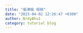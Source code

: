 ```yaml
---
title: "張津瑜 视频"
date: "2023-04-02 12:26:47 +0300"
author: NrdyBhu1
category: tutorial blog
---
```

